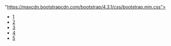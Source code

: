 <html>
  <head>
    <link rel="stylesheet" href=

"https://maxcdn.bootstrapcdn.com/bootstrap/4.3.1/css/bootstrap.min.css">

<script src=

"https://maxcdn.bootstrapcdn.com/bootstrap/4.3.1/js/bootstrap.min.js">

</script>
  </head>
  <body> 
    <div class="container"> 
      <ul class="pagination"> 
        <li class="page-item"> <a class="page-link" href="https://www.youtube.com/watch?v=dQw4w9WgXcQ">1</a> </li> 
        <li class="page-item"> <a class="page-link" href="https://www.myinstants.com/en/instant/goofy-ahh-car-horn-sound-effect-28656/?utm_source=copy&utm_medium=share">2</a> </li> 
        <li class="page-item"> <a class="page-link" href="https://www.google.com/url?sa=i&url=https%3A%2F%2Fjakepedia.fandom.com%2Fwiki%2FBingus&psig=AOvVaw2KEOh-g5PRxWvjvXdRFmVO&ust=1747305001078000&source=images&cd=vfe&opi=89978449&ved=0CBUQjRxqFwoTCKjq6MHgoo0DFQAAAAAdAAAAABAE">3</a> </li> 
        <li class="page-item"> <a class="page-link" href="https://www.eminem.com/">4</a> </li> 
        <li class="page-item"> <a class="page-link" href="https://theuselessweb.com/">5</a> </li> 
      </ul> 
    </div> 
  </body>
</html>
